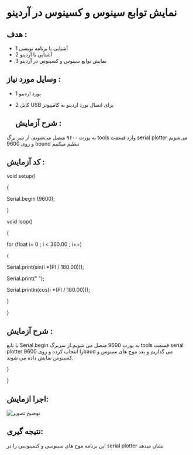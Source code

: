 # نمایش توابع سینوس و کسینوس در آردینو


## هدف :

* 1 آشنایی با برنامه نویسی
* 2 آشنایی با آردینو
* 3 نمایش توابع سینوس و کسینوس در آردینو


## وسایل مورد نیاز :

* 1 بورد اردینو
* 2 کابل  USB  برای اتصال بورد اردینو به کامپیوتر


  ## شرح آزمایش :
به پورت ۹۶۰۰ متصل می‌شویم.
از سر برگ tools وارد قسمت serial plotter  می‌شویم و روی 9600 bound  تنظیم میکنیم 

 
  ## کد آزمایش :
  
void setup() 

{

Serial.begin (9600);

}

void loop() 

{

for (float i= 0 ; i < 360.00 ; i++)

{  

 Serial.print(sin(i *(PI / 180.00)));

  Serial.print(" ");
 
   Serial.println(cos(i *(PI / 180.00)));

  }

}
  ## شرح آزمایش :
  با تابع Serial.begin به پورت 9600 متصل می شویم.از سربرگ tools قسمت serial plotter را انتخاب کرده و روی 9600baud می گذاریم و بعد موج های سینوس و کسینوس نمایش داده می شوند.
 

}

}

 
##  اجرا ازمایش:

![توضیح تصویر]()
 
  
## نتیجه گیری:
 این برنامه موج های سینوسی و کسینوسی را در serial plotter نشان میدهد
